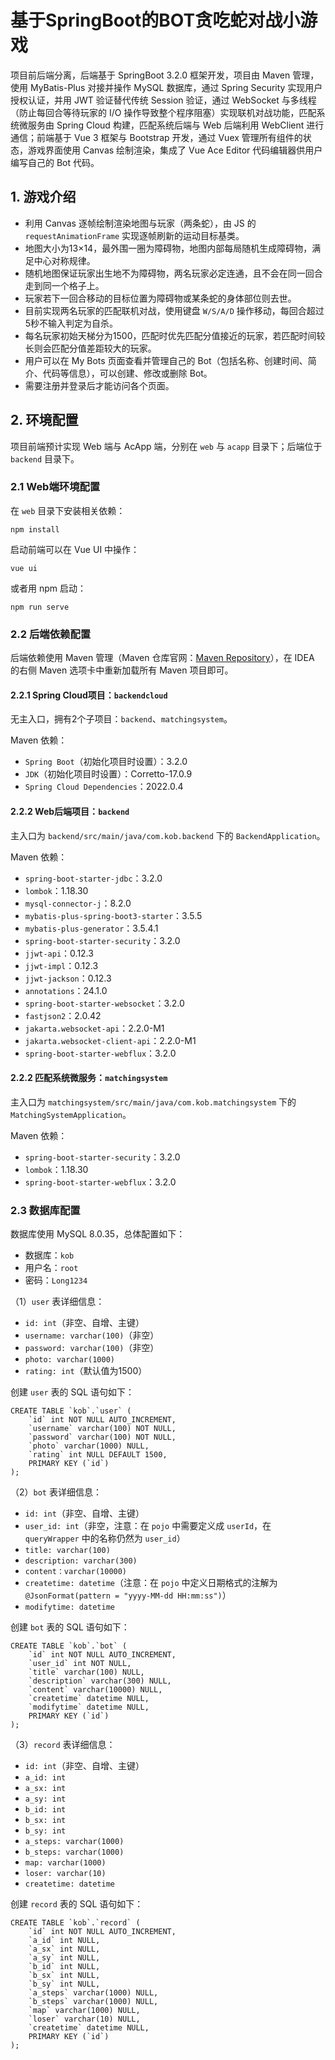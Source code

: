 # 基于SpringBoot的BOT贪吃蛇对战小游戏

项目前后端分离，后端基于 SpringBoot 3.2.0 框架开发，项目由 Maven 管理，使用 MyBatis-Plus 对接并操作 MySQL 数据库，通过 Spring Security 实现用户授权认证，并用 JWT 验证替代传统 Session 验证，通过 WebSocket 与多线程（防止每回合等待玩家的 I/O 操作导致整个程序阻塞）实现联机对战功能，匹配系统微服务由 Spring Cloud 构建，匹配系统后端与 Web 后端利用 WebClient 进行通信；前端基于 Vue 3 框架与 Bootstrap 开发，通过 Vuex 管理所有组件的状态，游戏界面使用 Canvas 绘制渲染，集成了 Vue Ace Editor 代码编辑器供用户编写自己的 Bot 代码。

## 1. 游戏介绍

- 利用 Canvas 逐帧绘制渲染地图与玩家（两条蛇），由 JS 的 `requestAnimationFrame` 实现逐帧刷新的运动目标基类。
- 地图大小为13×14，最外围一圈为障碍物，地图内部每局随机生成障碍物，满足中心对称规律。
-  随机地图保证玩家出生地不为障碍物，两名玩家必定连通，且不会在同一回合走到同一个格子上。
- 玩家若下一回合移动的目标位置为障碍物或某条蛇的身体部位则去世。
- 目前实现两名玩家的匹配联机对战，使用键盘 `W/S/A/D` 操作移动，每回合超过5秒不输入判定为自杀。
- 每名玩家初始天梯分为1500，匹配时优先匹配分值接近的玩家，若匹配时间较长则会匹配分值差距较大的玩家。
- 用户可以在 My Bots 页面查看并管理自己的 Bot（包括名称、创建时间、简介、代码等信息），可以创建、修改或删除 Bot。
- 需要注册并登录后才能访问各个页面。

## 2. 环境配置

项目前端预计实现 Web 端与 AcApp 端，分别在 `web` 与 `acapp` 目录下；后端位于 `backend` 目录下。

### 2.1 Web端环境配置

在 `web` 目录下安装相关依赖：

```
npm install
```

启动前端可以在 Vue UI 中操作：

```
vue ui
```

或者用 npm 启动：

```
npm run serve
```



### 2.2 后端依赖配置

后端依赖使用 Maven 管理（Maven 仓库官网：[Maven Repository](https://mvnrepository.com/)），在 IDEA 的右侧 Maven 选项卡中重新加载所有 Maven 项目即可。

#### 2.2.1 Spring Cloud项目：`backendcloud`

无主入口，拥有2个子项目：`backend`、`matchingsystem`。

Maven 依赖：

- `Spring Boot`（初始化项目时设置）：3.2.0
- `JDK`（初始化项目时设置）：Corretto-17.0.9
- `Spring Cloud Dependencies`：2022.0.4

#### 2.2.2 Web后端项目：`backend`



主入口为 `backend/src/main/java/com.kob.backend` 下的 `BackendApplication`。

Maven 依赖：

- `spring-boot-starter-jdbc`：3.2.0
- `lombok`：1.18.30
- `mysql-connector-j`：8.2.0
- `mybatis-plus-spring-boot3-starter`：3.5.5
- `mybatis-plus-generator`：3.5.4.1
- `spring-boot-starter-security`：3.2.0
- `jjwt-api`：0.12.3
- `jjwt-impl`：0.12.3
- `jjwt-jackson`：0.12.3
- `annotations`：24.1.0
- `spring-boot-starter-websocket`：3.2.0
- `fastjson2`：2.0.42
- `jakarta.websocket-api`：2.2.0-M1
- `jakarta.websocket-client-api`：2.2.0-M1
- `spring-boot-starter-webflux`：3.2.0

#### 2.2.2 匹配系统微服务：`matchingsystem`



主入口为 `matchingsystem/src/main/java/com.kob.matchingsystem` 下的 `MatchingSystemApplication`。

Maven 依赖：

- `spring-boot-starter-security`：3.2.0
- `lombok`：1.18.30
- `spring-boot-starter-webflux`：3.2.0

### 2.3 数据库配置

数据库使用 MySQL 8.0.35，总体配置如下：

- 数据库：`kob`
- 用户名：`root`
- 密码：`Long1234`

（1）`user` 表详细信息：

- `id: int`（非空、自增、主键）
- `username: varchar(100)`（非空）
- `password: varchar(100)`（非空）
- `photo: varchar(1000)`
- `rating: int`（默认值为1500）

创建 `user` 表的 SQL 语句如下：

```
CREATE TABLE `kob`.`user` (
    `id` int NOT NULL AUTO_INCREMENT,
    `username` varchar(100) NOT NULL,
    `password` varchar(100) NOT NULL,
    `photo` varchar(1000) NULL,
    `rating` int NULL DEFAULT 1500,
    PRIMARY KEY (`id`)
);
```

（2）`bot` 表详细信息：

- `id: int`（非空、自增、主键）
- `user_id: int`（非空，注意：在 `pojo` 中需要定义成 `userId`，在 `queryWrapper` 中的名称仍然为 `user_id`）
- `title: varchar(100)`
- `description: varchar(300)`
- `content：varchar(10000)`
- `createtime: datetime`（注意：在 `pojo` 中定义日期格式的注解为 `@JsonFormat(pattern = "yyyy-MM-dd HH:mm:ss")`）
- `modifytime: datetime`

创建 `bot` 表的 SQL 语句如下：

```
CREATE TABLE `kob`.`bot` (
    `id` int NOT NULL AUTO_INCREMENT,
    `user_id` int NOT NULL,
    `title` varchar(100) NULL,
    `description` varchar(300) NULL,
    `content` varchar(10000) NULL,
    `createtime` datetime NULL,
    `modifytime` datetime NULL,
    PRIMARY KEY (`id`)
);
```

（3）`record` 表详细信息：

- `id: int`（非空、自增、主键）
- `a_id: int`
- `a_sx: int`
- `a_sy: int`
- `b_id: int`
- `b_sx: int`
- `b_sy: int`
- `a_steps: varchar(1000)`
- `b_steps: varchar(1000)`
- `map: varchar(1000)`
- `loser: varchar(10)`
- `createtime: datetime`

创建 `record` 表的 SQL 语句如下：

```
CREATE TABLE `kob`.`record` (
    `id` int NOT NULL AUTO_INCREMENT,
    `a_id` int NULL,
    `a_sx` int NULL,
    `a_sy` int NULL,
    `b_id` int NULL,
    `b_sx` int NULL,
    `b_sy` int NULL,
    `a_steps` varchar(1000) NULL,
    `b_steps` varchar(1000) NULL,
    `map` varchar(1000) NULL,
    `loser` varchar(10) NULL,
    `createtime` datetime NULL,
    PRIMARY KEY (`id`)
);
```
